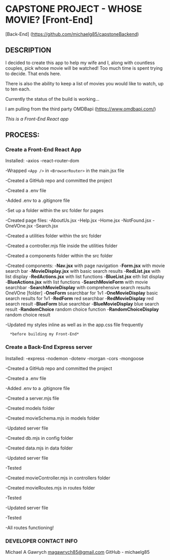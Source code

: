 # **CAPSTONE PROJECT - WHOSE MOVIE?** [Front-End]

[Back-End] (https://github.com/michaelg85/capstoneBackend)

## **DESCRIPTION**

I decided to create this app to help my wife and I, along with countless couples, pick whose movie will be watched! Too much time is spent trying to decide. That ends here.

There is also the ability to keep a list of movies you would like to watch, up to ten each.

Currently the status of the build is working...

I am pulling from the third party OMDBapi (https://www.omdbapi.com/)

*This is a Front-End React app*

## **PROCESS:**

### **Create a Front-End React App**

Installed: 
   -axios
   -react-router-dom

-Wrapped `<App />` in `<BrowserRouter>` in the main.jsx file

-Created a GitHub repo and committed the project 

-Created a .env file 

-Added .env to a .gitignore file

-Set up a folder within the src folder for pages

-Created page files:
   -AboutUs.jsx
   -Help.jsx
   -Home.jsx
   -NotFound.jsx
   -OneVOne.jsx
   -Search.jsx

-Created a utilities folder within the src folder

-Created a controller.mjs file inside the utilities folder

-Created a components folder within the src folder

-Created components:
   -**Nav.jsx** with page navigation
   -**Form.jsx** with movie search bar
   -**MovieDisplay.jsx** with  basic search results
   -**RedList.jsx** with list display
   -**RedActions.jsx** with list functions
   -**BlueList.jsx** eith list display
   -**BlueActions.jsx** with list functions
   -**SearchMovieForm** with movie searchbar
   -**SearchMovieDisplay** with comprehensive search results
      OneVOne [folder]
      -**OneForm** searchbar for 1v1
      -**OneMovieDisplay** basic search results for 1v1
      -**RedForm** red searchbar
      -**RedMovieDisplay** red search result
      -**BlueForm** blue searchbar
      -**BlueMovieDisplay** blue search result
      -**RandomChoice** random choice function
      -**RandomChoiceDisplay** random choice result

-Updated my styles inline as well as in the app.css file frequently

      *before building my Front-End*
### **Create a Back-End Express server**

Installed: 
    -express
    -nodemon
    -dotenv
    -morgan
    -cors
    -mongoose

-Created a GitHub repo and committed the project 

-Created a .env file 

-Added .env to a .gitignore file

-Created a server.mjs file

-Created models folder

-Created movieSchema.mjs in models folder

-Updated server file

-Created db.mjs in config folder

-Created data.mjs in data folder

-Updated server file

-Tested

-Created movieController.mjs in controllers folder

-Created movieRoutes.mjs in routes folder

-Tested

-Updated server file

-Tested

-All routes functioning!

### **DEVELOPER CONTACT INFO**
Michael A Gawrych
magawrych85@gmail.com
GitHub - michaelg85